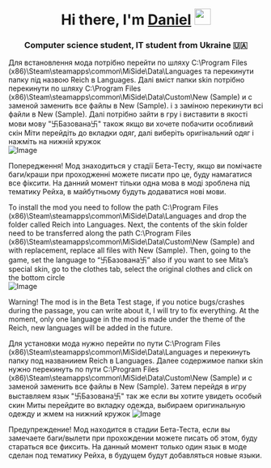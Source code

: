 <h1 align="center">Hi there, I'm <a href="https://github.com/trrt54999/" target="_blank">Daniel</a> 
<img src="https://github.com/blackcater/blackcater/raw/main/images/Hi.gif" height="32"/></h1>
<h3 align="center">Computer science student, IT student from Ukraine 🇺🇦</h3>





Для встановлення мода потрібно перейти по шляху C:\Program Files (x86)\Steam\steamapps\common\MiSide\Data\Languages та перекинути папку під назвою Reich в Languages. Далі вміст папки skin потрібно перекинути по шляху
C:\Program Files (x86)\Steam\steamapps\common\MiSide\Data\Custom\New (Sample) и с заменой заменить все файлы в New (Sample). і з заміною перекинути всі файли в  New (Sample).
Далі потрібно зайти в гру і виставити в якості мови мову "卐Базована卐" також якщо ви хочете побачити особливий скін Міти перейдіть до вкладки одяг, далі виберіть оригінальний одяг і нажміть на нижній кружок  
![Image](https://github.com/user-attachments/assets/efaf3ccb-48ef-47e5-883d-d4009797366d)

Попередження! Мод знаходиться у стадії Бета-Тесту, якщо ви помічаєте баги/краши при проходженні можете писати про це, буду намагатися все фіксити.
На данний момент тільки одна мова в моді зроблена під тематику Рейха, в майбутньому будуть додаватися нові мови.


To install the mod you need to follow the path  C:\Program Files (x86)\Steam\steamapps\common\MiSide\Data\Languages and drop the folder called Reich into Languages. Next, the contents of the skin folder need to be transferred along the path  C:\Program Files (x86)\Steam\steamapps\common\MiSide\Data\Custom\New (Sample) and with replacement, replace all files with New (Sample). Then, going to the game, set the language to “卐Базована卐” also if you want to see Mita’s special skin, go to the clothes tab, select the original clothes and click on the bottom circle         
 ![Image](https://github.com/user-attachments/assets/efaf3ccb-48ef-47e5-883d-d4009797366d)

Warning! The mod is in the Beta Test stage, if you notice bugs/crashes during the passage, you can write about it, I will try to fix everything.
At the moment, only one language in the mod is made under the theme of the Reich, new languages ​​will be added in the future.


Для установки мода нужно перейти  по пути  C:\Program Files (x86)\Steam\steamapps\common\MiSide\Data\Languages  и перекинуть папку под названиием Reich в Languages. Далее содержимое папки skin нужно перекинуть по пути
C:\Program Files (x86)\Steam\steamapps\common\MiSide\Data\Custom\New (Sample) и с заменой заменить все файлы в New (Sample).
Затем перейдя в игру выставляем язык  "卐Базована卐" так же если вы хотите увидеть особый скин Миты перейдите во вкладку одежда, выбираем оригинальную одежду и жмем на нижний кружок 
![Image](https://github.com/user-attachments/assets/efaf3ccb-48ef-47e5-883d-d4009797366d)

Предупреждение! Мод находится в стадии Бета-Теста, если вы замечаете баги/вылети при прохождении можете писать об этом, буду стараться все фиксить. 
На данный момент только один язык в моде сделан под тематику Рейха, в будущем будут добавляться новые языки.


